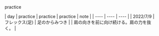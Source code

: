 practice

|  day  |  practice  |  practice  |  practice  |  note  |
| ---- | ---- | ---- |
|  2022/7/9  |  フレックス(足)  |  足のからみつき  |    |  肩の向きを前に向け続ける。肩の力を抜く。  |
